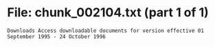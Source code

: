 ﻿# File: chunk_002104.txt (part 1 of 1)
```
Downloads Access downloadable documents for version effective 01 September 1995 - 24 October 1996
```

